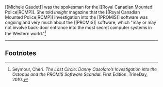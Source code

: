 [[Michele Gaudet]] was the spokesman for the [[Royal Canadian Mounted Police|RCMP]]. She told *Insight* magazine that the [[Royal Canadian Mounted Police|RCMP]] investigation into the [[PROMIS]] software was ongoing and very much about the [[PROMIS]] software, which "may or may not involve back-door entrance into the most secret computer systems in the Western world."[^1]

---
## Footnotes

[^1]: Seymour, Cheri. *The Last Circle: Danny Casolaro’s Investigation into the Octopus and the PROMIS Software Scandal*. First Edition. TrineDay, 2010.